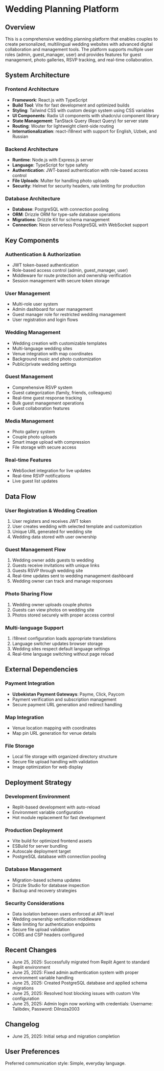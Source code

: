 # Wedding Planning Platform

## Overview

This is a comprehensive wedding planning platform that enables couples to create personalized, multilingual wedding websites with advanced digital collaboration and management tools. The platform supports multiple user roles (admin, guest_manager, user) and provides features for guest management, photo galleries, RSVP tracking, and real-time collaboration.

## System Architecture

### Frontend Architecture
- **Framework**: React.js with TypeScript
- **Build Tool**: Vite for fast development and optimized builds
- **Styling**: Tailwind CSS with custom design system using CSS variables
- **UI Components**: Radix UI components with shadcn/ui component library
- **State Management**: TanStack Query (React Query) for server state
- **Routing**: Wouter for lightweight client-side routing
- **Internationalization**: react-i18next with support for English, Uzbek, and Russian

### Backend Architecture
- **Runtime**: Node.js with Express.js server
- **Language**: TypeScript for type safety
- **Authentication**: JWT-based authentication with role-based access control
- **File Uploads**: Multer for handling photo uploads
- **Security**: Helmet for security headers, rate limiting for production

### Database Architecture
- **Database**: PostgreSQL with connection pooling
- **ORM**: Drizzle ORM for type-safe database operations
- **Migrations**: Drizzle Kit for schema management
- **Connection**: Neon serverless PostgreSQL with WebSocket support

## Key Components

### Authentication & Authorization
- JWT token-based authentication
- Role-based access control (admin, guest_manager, user)
- Middleware for route protection and ownership verification
- Session management with secure token storage

### User Management
- Multi-role user system
- Admin dashboard for user management
- Guest manager role for restricted wedding management
- User registration and login flows

### Wedding Management
- Wedding creation with customizable templates
- Multi-language wedding sites
- Venue integration with map coordinates
- Background music and photo customization
- Public/private wedding settings

### Guest Management
- Comprehensive RSVP system
- Guest categorization (family, friends, colleagues)
- Real-time guest response tracking
- Bulk guest management operations
- Guest collaboration features

### Media Management
- Photo gallery system
- Couple photo uploads
- Smart image upload with compression
- File storage with secure access

### Real-time Features
- WebSocket integration for live updates
- Real-time RSVP notifications
- Live guest list updates

## Data Flow

### User Registration & Wedding Creation
1. User registers and receives JWT token
2. User creates wedding with selected template and customization
3. Unique URL generated for wedding site
4. Wedding data stored with user ownership

### Guest Management Flow
1. Wedding owner adds guests to wedding
2. Guests receive invitations with unique links
3. Guests RSVP through wedding site
4. Real-time updates sent to wedding management dashboard
5. Wedding owner can track and manage responses

### Photo Sharing Flow
1. Wedding owner uploads couple photos
2. Guests can view photos on wedding site
3. Photos stored securely with proper access control

### Multi-language Support
1. i18next configuration loads appropriate translations
2. Language switcher updates browser storage
3. Wedding sites respect default language settings
4. Real-time language switching without page reload

## External Dependencies

### Payment Integration
- **Uzbekistan Payment Gateways**: Payme, Click, Paycom
- Payment verification and subscription management
- Secure payment URL generation and redirect handling

### Map Integration
- Venue location mapping with coordinates
- Map pin URL generation for venue details

### File Storage
- Local file storage with organized directory structure
- Secure file upload handling with validation
- Image optimization for web display

## Deployment Strategy

### Development Environment
- Replit-based development with auto-reload
- Environment variable configuration
- Hot module replacement for fast development

### Production Deployment
- Vite build for optimized frontend assets
- ESBuild for server bundling
- Autoscale deployment target
- PostgreSQL database with connection pooling

### Database Management
- Migration-based schema updates
- Drizzle Studio for database inspection
- Backup and recovery strategies

### Security Considerations
- Data isolation between users enforced at API level
- Wedding ownership verification middleware
- Rate limiting for authentication endpoints
- Secure file upload validation
- CORS and CSP headers configured

## Recent Changes
- June 25, 2025: Successfully migrated from Replit Agent to standard Replit environment
- June 25, 2025: Fixed admin authentication system with proper environment variable handling
- June 25, 2025: Created PostgreSQL database and applied schema migrations
- June 25, 2025: Resolved host blocking issues with custom Vite configuration
- June 25, 2025: Admin login now working with credentials: Username: Talibdev, Password: Dilnoza2003

## Changelog
- June 25, 2025: Initial setup and migration completion

## User Preferences

Preferred communication style: Simple, everyday language.